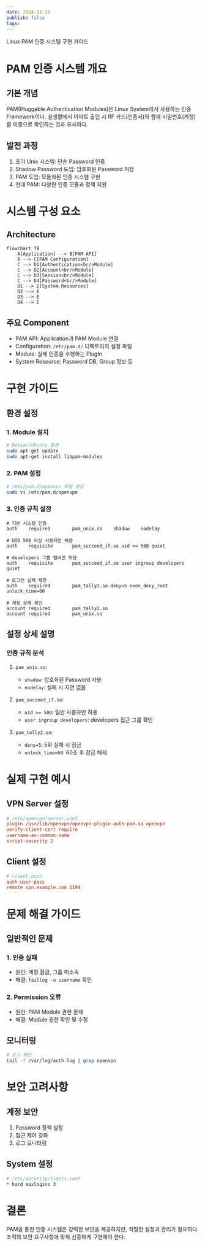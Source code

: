 ```yaml
---
date: 2024-11-21
publish: false
tags:
---
```

Linux PAM 인증 시스템 구현 가이드

# PAM 인증 시스템 개요
## 기본 개념
PAM(Pluggable Authentication Modules)은 Linux System에서 사용하는 인증 Framework이다. 실생활에서 아파트 출입 시 RF 카드(인증서)와 함께 비밀번호(계정)를 이중으로 확인하는 것과 유사하다.

## 발전 과정
1. 초기 Unix 시스템: 단순 Password 인증
2. Shadow Password 도입: 암호화된 Password 저장
3. PAM 도입: 모듈화된 인증 시스템 구현
4. 현대 PAM: 다양한 인증 모듈과 정책 지원

# 시스템 구성 요소
## Architecture
```mermaid
flowchart TB
    A[Application] --> B[PAM API]
    B --> C[PAM Configuration]
    C --> D1[Authentication<br/>Module]
    C --> D2[Account<br/>Module]
    C --> D3[Session<br/>Module]
    C --> D4[Password<br/>Module]
    D1 --> E[System Resources]
    D2 --> E
    D3 --> E
    D4 --> E
```

## 주요 Component
- PAM API: Application과 PAM Module 연결
- Configuration: `/etc/pam.d/` 디렉토리의 설정 파일
- Module: 실제 인증을 수행하는 Plugin
- System Resource: Password DB, Group 정보 등

# 구현 가이드
## 환경 설정
### 1. Module 설치
```bash
# Debian/Ubuntu 환경
sudo apt-get update
sudo apt-get install libpam-modules
```

### 2. PAM 설정
```bash
# /etc/pam.d/openvpn 파일 생성
sudo vi /etc/pam.d/openvpn
```

### 3. 인증 규칙 설정
```plaintext
# 기본 시스템 인증
auth    required        pam_unix.so    shadow    nodelay

# UID 500 이상 사용자만 허용
auth    requisite       pam_succeed_if.so uid >= 500 quiet

# developers 그룹 멤버만 허용
auth    requisite       pam_succeed_if.so user ingroup developers quiet

# 로그인 실패 제한
auth    required        pam_tally2.so deny=5 even_deny_root unlock_time=60

# 계정 상태 확인
account required        pam_tally2.so
account required        pam_unix.so
```

## 설정 상세 설명
### 인증 규칙 분석
1. `pam_unix.so`:
   - `shadow`: 암호화된 Password 사용
   - `nodelay`: 실패 시 지연 없음

2. `pam_succeed_if.so`:
   - `uid >= 500`: 일반 사용자만 허용
   - `user ingroup developers`: developers 접근 그룹 확인

3. `pam_tally2.so`:
   - `deny=5`: 5회 실패 시 잠금
   - `unlock_time=60`: 60초 후 잠금 해제

# 실제 구현 예시
## VPN Server 설정
```conf
# /etc/openvpn/server.conf
plugin /usr/lib/openvpn/openvpn-plugin-auth-pam.so openvpn
verify-client-cert require
username-as-common-name
script-security 2
```

## Client 설정
```conf
# client.ovpn
auth-user-pass
remote vpn.example.com 1194
```

# 문제 해결 가이드
## 일반적인 문제
### 1. 인증 실패
- 원인: 계정 잠금, 그룹 미소속
- 해결: `faillog -u username` 확인

### 2. Permission 오류
- 원인: PAM Module 권한 문제
- 해결: Module 권한 확인 및 수정

## 모니터링
```bash
# 로그 확인
tail -f /var/log/auth.log | grep openvpn
```

# 보안 고려사항
## 계정 보안
1. Password 정책 설정
2. 접근 제어 강화
3. 로그 모니터링

## System 설정
```bash
# /etc/security/limits.conf
* hard maxlogins 3
```

# 결론
PAM을 통한 인증 시스템은 강력한 보안을 제공하지만, 적절한 설정과 관리가 필요하다. 조직의 보안 요구사항에 맞춰 신중하게 구현해야 한다.